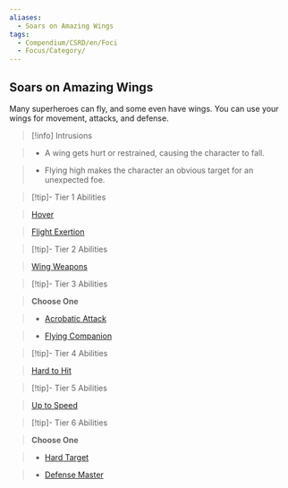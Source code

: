 ```yaml
---
aliases:
  - Soars on Amazing Wings
tags:
  - Compendium/CSRD/en/Foci
  - Focus/Category/
---
```

    
      
## Soars on Amazing Wings      
Many superheroes can fly, and some even have wings. You can use your wings for movement, attacks, and defense.      
    
>[!info] Intrusions      
>- A wing gets hurt or restrained, causing the character to fall.      
>- Flying high makes the character an obvious target for an unexpected foe.      
    
    
>[!tip]- Tier 1 Abilities      
> [Hover](Hover.md)      
> [Flight Exertion](Flight-Exertion.md#)      
    
    
>[!tip]- Tier 2 Abilities      
> [Wing Weapons](Wing-Weapons.md#)      
    
    
>[!tip]- Tier 3 Abilities      
> **Choose One**      
>- [Acrobatic Attack](Witch-Bane.md#)      
>- [Flying Companion](Flying-Companion.md)      
    
    
>[!tip]- Tier 4 Abilities      
> [Hard to Hit](Hard-to-Hit.md#)      
    
    
>[!tip]- Tier 5 Abilities      
> [Up to Speed](Up-to-Speed.md)      
    
    
>[!tip]- Tier 6 Abilities      
> **Choose One**      
>- [Hard Target](Hard-Target.md)      
>- [Defense Master](Defense-Master.md)